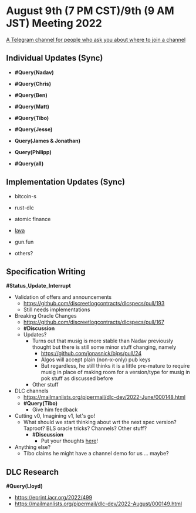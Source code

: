 # August 9th (7 PM CST)/9th (9 AM JST) Meeting 2022

[A Telegram channel for people who ask you about where to join a channel](https://t.me/BitcoinDLCs)

## Individual Updates (Sync)

* **#Query(Nadav)**

* **#Query(Chris)**

* **#Query(Ben)**

* **#Query(Matt)**

* **#Query(Tibo)**

* **#Query(Jesse)**

* **Query(James & Jonathan)**

* **Query(Philipp)**

* **#Query(all)**

## Implementation Updates (Sync)

* bitcoin-s

* rust-dlc

* atomic finance

* [lava](https://github.com/lava-xyz/sybils)

* gun.fun

* others?

## Specification Writing

**#Status_Update_Interrupt**

* Validation of offers and announcements
  * https://github.com/discreetlogcontracts/dlcspecs/pull/193
  * Still needs implementations
* Breaking Oracle Changes
  * https://github.com/discreetlogcontracts/dlcspecs/pull/167
  * **#Discussion**
  * Updates?
    * Turns out that musig is more stable than Nadav previously thought but there is still some minor stuff changing, namely
      * https://github.com/jonasnick/bips/pull/24
      * Algos will accept plain (non-x-only) pub keys
      * But regardless, he still thinks it is a little pre-mature to require musig in place of making room for a version/type for musig in pok stuff as discussed before
    * Other stuff
* DLC channels
  * https://mailmanlists.org/pipermail/dlc-dev/2022-June/000148.html
  * **#Query(Tibo)**
    * Give him feedback
* Cutting v0, Imagining v1, let's go!
  * What should we start thinking about wrt the next spec version? Taproot? BLS oracle tricks? Channels? Other stuff?
    * **#Discussion**
      * Put your thoughts [here](https://github.com/discreetlogcontracts/dlcspecs/issues/199)!
* Anything else?
  * Tibo claims he might have a channel demo for us ... maybe?

## DLC Research

**#Query(Lloyd)**

* https://eprint.iacr.org/2022/499
* https://mailmanlists.org/pipermail/dlc-dev/2022-August/000149.html